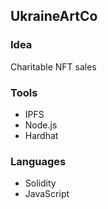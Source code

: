 ## UkraineArtCo 

### Idea
Charitable NFT sales

### Tools
- IPFS
- Node.js
- Hardhat

### Languages
- Solidity
- JavaScript


